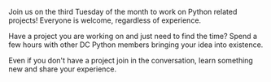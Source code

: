 <!--
.. title: July Project Night
.. slug: project-night
.. date: 2020-07-24 22:01:47 UTC-05:00
.. tags: 
.. category: project-night
.. link: 
.. description: 
.. type: text
-->

Join us on the third Tuesday of the month to work on Python related projects!
Everyone is welcome, regardless of experience.

<!-- TEASER_END -->

Have a project you are working on and just need to find the time? Spend a few
hours with other DC Python members bringing your idea into existence.

Even if you don't have a project join in the conversation, learn something new
and share your experience.
